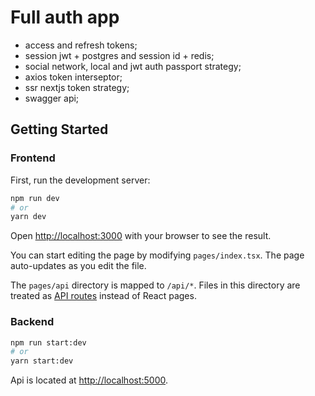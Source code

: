 # Full auth app

- access and refresh tokens;
- session jwt + postgres and session id + redis;
- social network, local and jwt auth passport strategy;
- axios token interseptor;
- ssr nextjs token strategy;
- swagger api;

## Getting Started

### Frontend

First, run the development server:

```bash
npm run dev
# or
yarn dev
```

Open [http://localhost:3000](http://localhost:3000) with your browser to see the result.

You can start editing the page by modifying `pages/index.tsx`. The page auto-updates as you edit the file.

The `pages/api` directory is mapped to `/api/*`. Files in this directory are treated as [API routes](https://nextjs.org/docs/api-routes/introduction) instead of React pages.

### Backend

```bash
npm run start:dev
# or
yarn start:dev
```

Api is located at [http://localhost:5000](http://localhost:5000).
